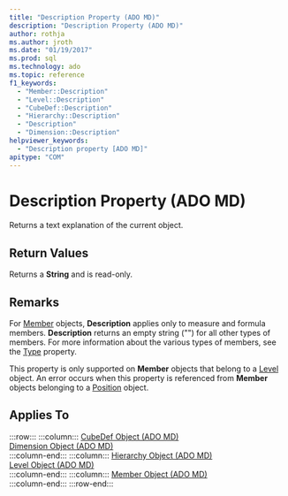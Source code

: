 ```yaml
---
title: "Description Property (ADO MD)"
description: "Description Property (ADO MD)"
author: rothja
ms.author: jroth
ms.date: "01/19/2017"
ms.prod: sql
ms.technology: ado
ms.topic: reference
f1_keywords:
  - "Member::Description"
  - "Level::Description"
  - "CubeDef::Description"
  - "Hierarchy::Description"
  - "Description"
  - "Dimension::Description"
helpviewer_keywords:
  - "Description property [ADO MD]"
apitype: "COM"
---
```

# Description Property (ADO MD)
Returns a text explanation of the current object.  
  
## Return Values  
 Returns a **String** and is read-only.  
  
## Remarks  
 For [Member](./member-object-ado-md.md) objects, **Description** applies only to measure and formula members. **Description** returns an empty string ("") for all other types of members. For more information about the various types of members, see the [Type](./type-property-ado-md.md) property.  
  
 This property is only supported on **Member** objects that belong to a [Level](./level-object-ado-md.md) object. An error occurs when this property is referenced from **Member** objects belonging to a [Position](./position-object-ado-md.md) object.  
  
## Applies To  

:::row:::
    :::column:::
        [CubeDef Object (ADO MD)](./cubedef-object-ado-md.md)  
        [Dimension Object (ADO MD)](./dimension-object-ado-md.md)  
    :::column-end:::
    :::column:::
        [Hierarchy Object (ADO MD)](./hierarchy-object-ado-md.md)  
        [Level Object (ADO MD)](./level-object-ado-md.md)  
    :::column-end:::
    :::column:::
        [Member Object (ADO MD)](./member-object-ado-md.md)  
    :::column-end:::
:::row-end:::